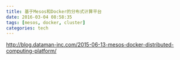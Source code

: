 ```yaml
---
title: 基于Mesos和Docker的分布式计算平台
date: 2016-03-04 08:58:35
tags: [mesos, docker, cluster]
categories: tech
---
```


http://blog.dataman-inc.com/2015-06-13-mesos-docker-distributed-computing-platform/

<!-- more -->
